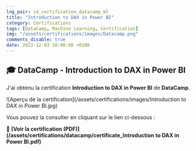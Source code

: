 ```yaml
---
lng_pair: id_certification_datacamp_ml
title: "Introduction to DAX in Power BI"
category: Certifications
tags: [DataCamp, Machine Learning, Certification]
img: "/assets/certifications/images/Datacamp.png"
comments_disable: true
date: 2022-12-03 10:00:00 +0100
---
```


## 🎓 DataCamp - Introduction to DAX in Power BI

J'ai obtenu la certification **Introduction to DAX in Power BI** de **DataCamp**.

![Aperçu de la certification](/assets/certifications/images/Introduction to DAX in Power BI.jpg)  

Vous pouvez la consulter en cliquant sur le lien ci-dessous :

📜 **[Voir la certification (PDF)](/assets/certifications/datacamp/certificate_Introduction to DAX in Power BI.pdf)** 
